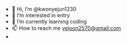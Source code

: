 - 👋 Hi, I’m @kwonyejun1230
- 👀 I’m interested in entry
- 🌱 I’m currently learning coding
- 📫 How to reach me yejoon2570@gmail.com
- 
<!---
kwonyejun1230/kwonyejun1230 is a ✨ special ✨ repository because its `README.md` (this file) appears on your GitHub profile.
You can click the Preview link to take a look at your changes.
--->
